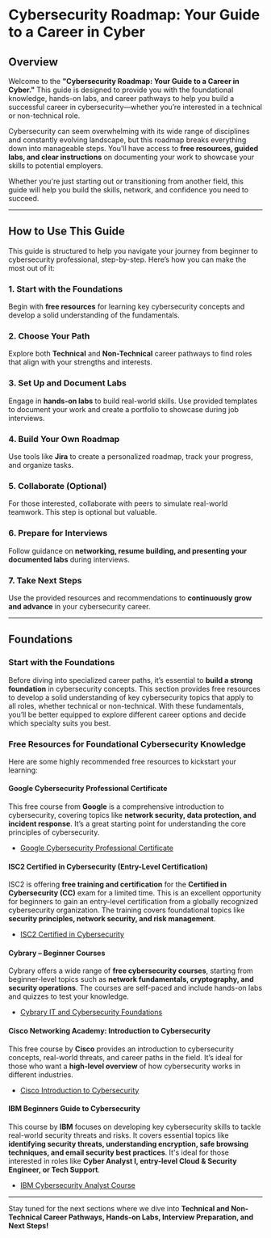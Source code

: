 # Cybersecurity Roadmap: Your Guide to a Career in Cyber

## Overview
Welcome to the **"Cybersecurity Roadmap: Your Guide to a Career in Cyber."** This guide is designed to provide you with the foundational knowledge, hands-on labs, and career pathways to help you build a successful career in cybersecurity—whether you’re interested in a technical or non-technical role.

Cybersecurity can seem overwhelming with its wide range of disciplines and constantly evolving landscape, but this roadmap breaks everything down into manageable steps. You'll have access to **free resources, guided labs, and clear instructions** on documenting your work to showcase your skills to potential employers.

Whether you're just starting out or transitioning from another field, this guide will help you build the skills, network, and confidence you need to succeed.

---

## How to Use This Guide
This guide is structured to help you navigate your journey from beginner to cybersecurity professional, step-by-step. Here’s how you can make the most out of it:

### 1. Start with the Foundations
Begin with **free resources** for learning key cybersecurity concepts and develop a solid understanding of the fundamentals.

### 2. Choose Your Path
Explore both **Technical** and **Non-Technical** career pathways to find roles that align with your strengths and interests.

### 3. Set Up and Document Labs
Engage in **hands-on labs** to build real-world skills. Use provided templates to document your work and create a portfolio to showcase during job interviews.

### 4. Build Your Own Roadmap
Use tools like **Jira** to create a personalized roadmap, track your progress, and organize tasks.

### 5. Collaborate (Optional)
For those interested, collaborate with peers to simulate real-world teamwork. This step is optional but valuable.

### 6. Prepare for Interviews
Follow guidance on **networking, resume building, and presenting your documented labs** during interviews.

### 7. Take Next Steps
Use the provided resources and recommendations to **continuously grow and advance** in your cybersecurity career.

---

## Foundations
### Start with the Foundations
Before diving into specialized career paths, it’s essential to **build a strong foundation** in cybersecurity concepts. This section provides free resources to develop a solid understanding of key cybersecurity topics that apply to all roles, whether technical or non-technical. With these fundamentals, you’ll be better equipped to explore different career options and decide which specialty suits you best.

### Free Resources for Foundational Cybersecurity Knowledge
Here are some highly recommended free resources to kickstart your learning:

#### **Google Cybersecurity Professional Certificate**
This free course from **Google** is a comprehensive introduction to cybersecurity, covering topics like **network security, data protection, and incident response**. It’s a great starting point for understanding the core principles of cybersecurity.
- [Google Cybersecurity Professional Certificate](https://grow.google/certificates/cybersecurity/)

#### **ISC2 Certified in Cybersecurity (Entry-Level Certification)**
ISC2 is offering **free training and certification** for the **Certified in Cybersecurity (CC)** exam for a limited time. This is an excellent opportunity for beginners to gain an entry-level certification from a globally recognized cybersecurity organization. The training covers foundational topics like **security principles, network security, and risk management**.
- [ISC2 Certified in Cybersecurity](https://www.isc2.org/Certifications/CC)

#### **Cybrary – Beginner Courses**
Cybrary offers a wide range of **free cybersecurity courses**, starting from beginner-level topics such as **network fundamentals, cryptography, and security operations**. The courses are self-paced and include hands-on labs and quizzes to test your knowledge.
- [Cybrary IT and Cybersecurity Foundations](https://www.cybrary.it/course/it-and-cybersecurity-foundations/)

#### **Cisco Networking Academy: Introduction to Cybersecurity**
This free course by **Cisco** provides an introduction to cybersecurity concepts, real-world threats, and career paths in the field. It’s ideal for those who want a **high-level overview** of how cybersecurity works in different industries.
- [Cisco Introduction to Cybersecurity](https://www.netacad.com/courses/intro-cybersecurity)

#### **IBM Beginners Guide to Cybersecurity**
This course by **IBM** focuses on developing key cybersecurity skills to tackle real-world security threats and risks. It covers essential topics like **identifying security threats, understanding encryption, safe browsing techniques, and email security best practices**. It's ideal for those interested in roles like **Cyber Analyst I, entry-level Cloud & Security Engineer, or Tech Support**.
- [IBM Cybersecurity Analyst Course](https://www.coursera.org/learn/ibm-cybersecurity-analyst-fundamentals)

---

Stay tuned for the next sections where we dive into **Technical and Non-Technical Career Pathways, Hands-on Labs, Interview Preparation, and Next Steps!**
